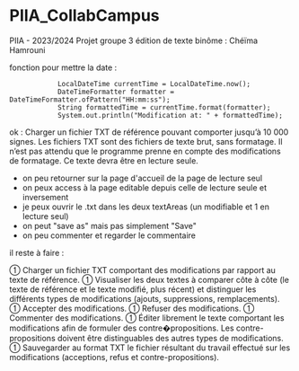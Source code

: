 # PIIA_CollabCampus
PIIA - 2023/2024 Projet groupe 3 édition de texte binôme : Chéïma Hamrouni

fonction pour mettre la date :

```// Calculate modification based on the hour of the system
            LocalDateTime currentTime = LocalDateTime.now();
            DateTimeFormatter formatter = DateTimeFormatter.ofPattern("HH:mm:ss");
            String formattedTime = currentTime.format(formatter);
            System.out.println("Modification at: " + formattedTime);
```

ok : Charger un fichier TXT de référence pouvant comporter jusqu’à 10 000 signes. Les
fichiers TXT sont des fichiers de texte brut, sans formatage. Il n’est pas attendu que le
programme prenne en compte des modifications de formatage. Ce texte devra être en
lecture seule.

- on peu retourner sur la page d'accueil de la page de lecture seul
- on peux access à la page editable depuis celle de lecture seule et inversement
- je peux ouvrir le .txt dans les deux textAreas (un modifiable et 1 en lecture seul)
- on peut "save as" mais pas simplement "Save"
- on peu commenter et regarder le commentaire

il reste à faire :

 Charger un fichier TXT comportant des modifications par rapport au texte de référence.
 Visualiser les deux textes à comparer côte à côte (le texte de référence et le texte modifié, plus récent) et distinguer les différents types de modifications (ajouts, suppressions, remplacements).
 Accepter des modifications.
 Refuser des modifications.
 Commenter des modifications.
 Éditer librement le texte comportant les modifications afin de formuler des contre�propositions. Les contre-propositions doivent être distinguables des autres types de
modifications.
 Sauvegarder au format TXT le fichier résultant du travail effectué sur les modifications
(acceptions, refus et contre-propositions).
